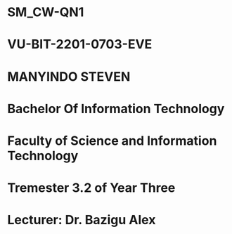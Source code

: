 # SM_CW-QN1
# VU-BIT-2201-0703-EVE
# MANYINDO STEVEN
# Bachelor Of Information Technology 
# Faculty of Science and Information Technology
# Tremester 3.2 of Year Three
# Lecturer: Dr. Bazigu Alex 

